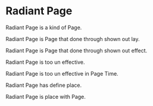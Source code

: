 # Radiant Page

Radiant Page is a kind of Page.

Radiant Page is Page that done through shown out lay.

Radiant Page is Page that done through shown out effect.

Radiant Page is too un effective.

Radiant Page is too un effective in Page Time.

Radiant Page has define place.

Radiant Page is place with Page.